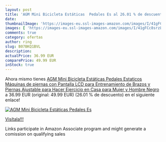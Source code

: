 ```yaml
---
layout: post
title: 'AGM Mini Bicicleta Estáticas  Pedales Es al 26.01 % de descuento'
date: 
thumbnailImage: 'https://images-eu.ssl-images-amazon.com/images/I/41gFCc8srzL._SL200_.jpg'
images: [ 'https://images-eu.ssl-images-amazon.com/images/I/41gFCc8srzL._SL200_.jpg' ]
comments: true
category: ofertas
author: ring
slug: B07BKQ1BVL
description:
actualPrice: 36.99 EUR
comparePrice: 49.99 EUR
inStock: true
---
```


Ahora mismo tienes [AGM Mini Bicicleta Estáticas  Pedales Estaticos  Máquinas de piernas con Pantalla LCD para Entrenamiento de Brazos y Piernas Ajustable para Hacer Ejercicio en Casa para Mujer y Hombre  Negro ](https://www.amazon.es/dp/B07BKQ1BVL/?tag=tolees-21) a 36.99 EUR (original: 49.99 EUR) (26.01 %  de descuento) en el siguiente enlace!

[![AGM Mini Bicicleta Estáticas  Pedales Es](https://images-eu.ssl-images-amazon.com/images/I/41gFCc8srzL._SL200_.jpg)](https://www.amazon.es/dp/B07BKQ1BVL/?tag=tolees-21)

[Visítala!!!](https://www.amazon.es/dp/B07BKQ1BVL/?tag=tolees-21)

Links participate in Amazon Associate program and might generate a comission on qualifying sales
